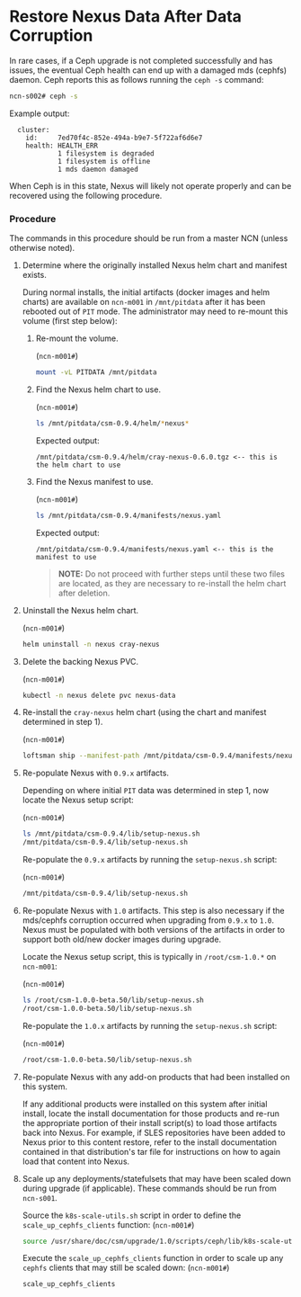 # Restore Nexus Data After Data Corruption

In rare cases, if a Ceph upgrade is not completed successfully and has issues, the eventual Ceph health can end up with a damaged mds (cephfs) daemon. Ceph reports this as follows running the `ceph -s` command:

```bash
ncn-s002# ceph -s
```

Example output:

```
  cluster:
    id:     7ed70f4c-852e-494a-b9e7-5f722af6d6e7
    health: HEALTH_ERR
            1 filesystem is degraded
            1 filesystem is offline
            1 mds daemon damaged
```

When Ceph is in this state, Nexus will likely not operate properly and can be recovered using the following procedure.

### Procedure

The commands in this procedure should be run from a master NCN (unless otherwise noted).

1. Determine where the originally installed Nexus helm chart and manifest exists.

   During normal installs, the initial artifacts (docker images and helm charts) are available on `ncn-m001` in `/mnt/pitdata` after it has been rebooted out of `PIT` mode. The administrator may need to re-mount this volume (first step below):

   1. Re-mount the volume.

      (`ncn-m001#`)
      ```bash
      mount -vL PITDATA /mnt/pitdata
      ```

   1. Find the Nexus helm chart to use.

      (`ncn-m001#`)
      ```bash
      ls /mnt/pitdata/csm-0.9.4/helm/*nexus*
      ```

      Expected output:

      ```
      /mnt/pitdata/csm-0.9.4/helm/cray-nexus-0.6.0.tgz <-- this is the helm chart to use
      ```

   1. Find the Nexus manifest to use.

      (`ncn-m001#`)
      ```bash
      ls /mnt/pitdata/csm-0.9.4/manifests/nexus.yaml
      ```

      Expected output:

      ```
      /mnt/pitdata/csm-0.9.4/manifests/nexus.yaml <-- this is the manifest to use
      ```

      >**NOTE:** Do not proceed with further steps until these two files are located, as they are necessary to re-install the helm chart after deletion.

1. Uninstall the Nexus helm chart.

   (`ncn-m001#`)
   ```bash
   helm uninstall -n nexus cray-nexus
   ```

1. Delete the backing Nexus PVC.

   (`ncn-m001#`)
   ```bash
   kubectl -n nexus delete pvc nexus-data
   ```

1. Re-install the `cray-nexus` helm chart (using the chart and manifest determined in step 1).

   (`ncn-m001#`)
   ```bash
   loftsman ship --manifest-path /mnt/pitdata/csm-0.9.4/manifests/nexus.yaml --charts-path /mnt/pitdata/csm-0.9.4/helm/cray-nexus-0.6.0.tgz
   ```

1. Re-populate Nexus with `0.9.x` artifacts.

   Depending on where initial `PIT` data was determined in step 1, now locate the Nexus setup script:

   (`ncn-m001#`)
   ```bash
   ls /mnt/pitdata/csm-0.9.4/lib/setup-nexus.sh
   /mnt/pitdata/csm-0.9.4/lib/setup-nexus.sh
   ```

   Re-populate the `0.9.x` artifacts by running the `setup-nexus.sh` script:

   (`ncn-m001#`)
   ```bash
   /mnt/pitdata/csm-0.9.4/lib/setup-nexus.sh
   ```

1. Re-populate Nexus with `1.0` artifacts. This step is also necessary if the mds/cephfs corruption occurred when upgrading from `0.9.x` to `1.0`. Nexus must be populated with both versions of the artifacts in order to support both old/new docker images during upgrade.

   Locate the Nexus setup script, this is typically in `/root/csm-1.0.*` on `ncn-m001`:

   (`ncn-m001#`)
   ```bash
   ls /root/csm-1.0.0-beta.50/lib/setup-nexus.sh
   /root/csm-1.0.0-beta.50/lib/setup-nexus.sh
   ```

   Re-populate the `1.0.x` artifacts by running the `setup-nexus.sh` script:

   (`ncn-m001#`)
   ```bash
   /root/csm-1.0.0-beta.50/lib/setup-nexus.sh
   ```

1. Re-populate Nexus with any add-on products that had been installed on this system.

   If any additional products were installed on this system after initial install, locate the install documentation for those products and re-run the appropriate portion of their install script(s) to load those artifacts back into Nexus. For example, if SLES repositories have been added to Nexus prior to this content restore, refer to the install documentation contained in that distribution's tar file for instructions on how to again load that content into Nexus.

1. Scale up any deployments/statefulsets that may have been scaled down during upgrade (if applicable). These commands should be run from `ncn-s001`.

   Source the `k8s-scale-utils.sh` script in order to define the `scale_up_cephfs_clients` function:
   (`ncn-m001#`)
   ```bash
   source /usr/share/doc/csm/upgrade/1.0/scripts/ceph/lib/k8s-scale-utils.sh
   ```

   Execute the `scale_up_cephfs_clients` function in order to scale up any `cephfs` clients that may still be scaled down:
   (`ncn-m001#`)
   ```bash
   scale_up_cephfs_clients
   ```
